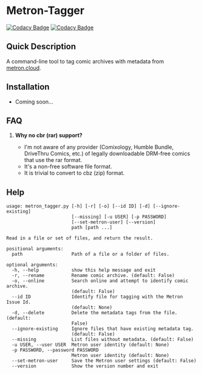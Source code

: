 Metron-Tagger
=============
[![Codacy Badge](https://api.codacy.com/project/badge/Grade/e2b6caca439a4684a96b01844ced5207)](https://app.codacy.com/app/bpepple/metron-tagger?utm_source=github.com&utm_medium=referral&utm_content=bpepple/metron-tagger&utm_campaign=Badge_Grade_Dashboard)
[![Codacy Badge](https://api.codacy.com/project/badge/Coverage/eed1b6534cbf46ee9184dfe26e994d46)](https://www.codacy.com/app/bpepple/metron-tagger?utm_source=github.com&amp;utm_medium=referral&amp;utm_content=bpepple/metron-tagger&amp;utm_campaign=Badge_Coverage)

Quick Description
-----------------
A command-line tool to tag comic archives with metadata from [metron.cloud](https://metron.cloud).

Installation
------------
* Coming soon...

FAQ
---
1. **Why no cbr (rar) support?**

   * I'm not aware of any provider (Comixology, Humble Bundle, DriveThru Comics, etc.) of legally downloadable DRM-free comics that use the rar format.
   * It's a non-free software file format.
   * It is trivial to convert to cbz (zip) format.
   
Help
----
```
usage: metron_tagger.py [-h] [-r] [-o] [--id ID] [-d] [--ignore-existing]
                        [--missing] [-u USER] [-p PASSWORD]
                        [--set-metron-user] [--version]
                        path [path ...]

Read in a file or set of files, and return the result.

positional arguments:
  path                  Path of a file or a folder of files.

optional arguments:
  -h, --help            show this help message and exit
  -r, --rename          Rename comic archive. (default: False)
  -o, --online          Search online and attempt to identify comic archive.
                        (default: False)
  --id ID               Identify file for tagging with the Metron Issue Id.
                        (default: None)
  -d, --delete          Delete the metadata tags from the file. (default:
                        False)
  --ignore-existing     Ignore files that have existing metadata tag.
                        (default: False)
  --missing             List files without metadata. (default: False)
  -u USER, --user USER  Metron user identity (default: None)
  -p PASSWORD, --password PASSWORD
                        Metron user identity (default: None)
  --set-metron-user     Save the Metron user settings (default: False)
  --version             Show the version number and exit

```
